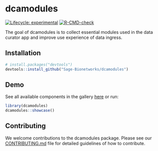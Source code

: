 # dcamodules

<!-- badges: start -->
[![Lifecycle:
experimental](https://img.shields.io/badge/lifecycle-experimental-orange.svg)](https://lifecycle.r-lib.org/articles/stages.html#experimental)
[![R-CMD-check](https://github.com/Sage-Bionetworks/dcamodules/actions/workflows/R-CMD-check.yaml/badge.svg?branch=main)](https://github.com/Sage-Bionetworks/dcamodules/actions/workflows/R-CMD-check.yaml)
<!-- badges: end -->

The goal of dcamodules is to collect essential modules used in the data
curator app and improve use experience of data ingress.

## Installation

```r
# install.packages("devtools")
devtools::install_github("Sage-Bionetworks/dcamodules")
```

## Demo

See all available components in the gallery [here]() or run:

```r
library(dcamodules)
dcamodules::showcase()
```

## Contributing
We welcome contributions to the dcamodules package. Please see our [CONTRIBUTING.md](https://github.com/Sage-Bionetworks/dcamodules/tree/main/.github/CONTRIBUTING.md) file for detailed guidelines of how to contribute.
